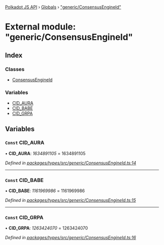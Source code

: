 [Polkadot JS API](../README.md) › [Globals](../globals.md) › ["generic/ConsensusEngineId"](_generic_consensusengineid_.md)

# External module: "generic/ConsensusEngineId"

## Index

### Classes

* [ConsensusEngineId](../classes/_generic_consensusengineid_.consensusengineid.md)

### Variables

* [CID_AURA](_generic_consensusengineid_.md#const-cid_aura)
* [CID_BABE](_generic_consensusengineid_.md#const-cid_babe)
* [CID_GRPA](_generic_consensusengineid_.md#const-cid_grpa)

## Variables

### `Const` CID_AURA

• **CID_AURA**: *1634891105* = 1634891105

*Defined in [packages/types/src/generic/ConsensusEngineId.ts:14](https://github.com/polkadot-js/api/blob/a4f56d3d3/packages/types/src/generic/ConsensusEngineId.ts#L14)*

___

### `Const` CID_BABE

• **CID_BABE**: *1161969986* = 1161969986

*Defined in [packages/types/src/generic/ConsensusEngineId.ts:15](https://github.com/polkadot-js/api/blob/a4f56d3d3/packages/types/src/generic/ConsensusEngineId.ts#L15)*

___

### `Const` CID_GRPA

• **CID_GRPA**: *1263424070* = 1263424070

*Defined in [packages/types/src/generic/ConsensusEngineId.ts:16](https://github.com/polkadot-js/api/blob/a4f56d3d3/packages/types/src/generic/ConsensusEngineId.ts#L16)*
